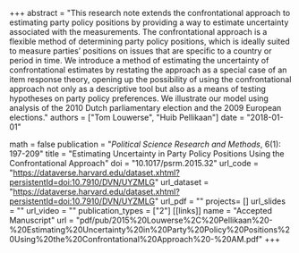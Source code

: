 +++
abstract = "This research note extends the confrontational approach to estimating party policy positions by providing a way to estimate uncertainty associated with the measurements. The confrontational approach is a flexible method of determining party policy positions, which is ideally suited to measure parties’ positions on issues that are specific to a country or period in time. We introduce a method of estimating the uncertainty of confrontational estimates by restating the approach as a special case of an item response theory, opening up the possibility of using the confrontational approach not only as a descriptive tool but also as a means of testing hypotheses on party policy preferences. We illustrate our model using analysis of the 2010 Dutch parliamentary election and the 2009 European elections."
authors = ["Tom Louwerse", "Huib Pellikaan"]
date = "2018-01-01"

math = false
publication = "*Political Science Research and Methods*, 6(1): 197-209"
title = "Estimating Uncertainty in Party Policy Positions Using the Confrontational Approach"
doi = "10.1017/psrm.2015.32"
url_code = "https://dataverse.harvard.edu/dataset.xhtml?persistentId=doi:10.7910/DVN/UYZMLG"
url_dataset = "https://dataverse.harvard.edu/dataset.xhtml?persistentId=doi:10.7910/DVN/UYZMLG"
url_pdf = ""
projects= []
url_slides = ""
url_video = ""
publication_types = ["2"]
[[links]]
  name = "Accepted Manuscript"
  url = "pdf/pub/2015%20Louwerse%2C%20Pellikaan%20-%20Estimating%20Uncertainty%20in%20Party%20Policy%20Positions%20Using%20the%20Confrontational%20Approach%20-%20AM.pdf"
+++
